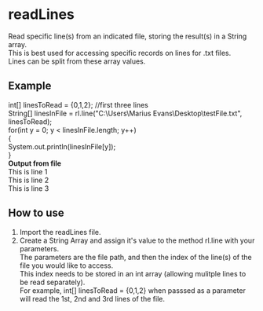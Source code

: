 # readLines
Read specific line(s) from an indicated file, storing the result(s) in a String array.<br />
This is best used for accessing specific records on lines for .txt files. <br />
Lines can be split from these array values. <br />

## Example
int[] linesToRead = {0,1,2}; //first three lines <br />
String[] linesInFile = rl.line("C:\\Users\\Marius Evans\\Desktop\\testFile.txt", linesToRead); <br />
for(int y = 0; y < linesInFile.length; y++) <br />
{ <br />
System.out.println(linesInFile[y]); <br />
}<br />
**Output from file**<br />
This is line 1 <br />
This is line 2<br />
This is line 3<br />

## How to use
1. Import the readLines file. <br />
2. Create a String Array and assign it's value to the method rl.line with your parameters. <br />
The parameters are the file path, and then the index of the line(s) of the file you would like to access. <br />
This index needs to be stored in an int array (allowing mulitple lines to be read separately). <br />
For example, int[] linesToRead = {0,1,2} when passsed as a parameter will read the 1st, 2nd and 3rd lines of the file.<br />
